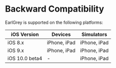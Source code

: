 # Backward Compatibility

EarlGrey is supported on the following platforms:


iOS Version        | Devices           | Simulators
------------       | ------------      | ------------
iOS 8.x            | iPhone, iPad      | iPhone, iPad
iOS 9.x            | iPhone, iPad      | iPhone, iPad
iOS 10.0 beta4     |         -         | iPhone, iPad
